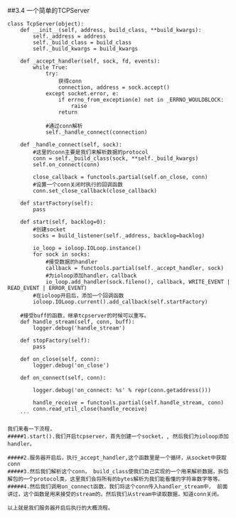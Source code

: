 ##3.4 一个简单的TCPServer

```
class TcpServer(object):
    def __init__(self, address, build_class, **build_kwargs):
        self._address = address
        self._build_class = build_class
        self._build_kwargs = build_kwargs

    def _accept_handler(self, sock, fd, events):
        while True:
            try:
                获得conn
                connection, address = sock.accept()
            except socket.error, e:
                if errno_from_exception(e) not in _ERRNO_WOULDBLOCK:
                    raise
                return
            
            #通过conn解析
            self._handle_connect(connection)

    def _handle_connect(self, sock):
        #这里的conn主要是我们来解析数据的protocol
        conn = self._build_class(sock, **self._build_kwargs)
        self.on_connect(conn)

        close_callback = functools.partial(self.on_close, conn)
        #设置一个conn关闭时执行的回调函数
        conn.set_close_callback(close_callback)

    def startFactory(self):
        pass

    def start(self, backlog=0):
        #创建socket
        socks = build_listener(self._address, backlog=backlog)

        io_loop = ioloop.IOLoop.instance()
        for sock in socks:
            #接受数据的handler
            callback = functools.partial(self._accept_handler, sock)
            #为ioloop添加handler，callback
            io_loop.add_handler(sock.fileno(), callback, WRITE_EVENT | READ_EVENT | ERROR_EVENT)
        #在ioloop开启后，添加一个回调函数
        ioloop.IOLoop.current().add_callback(self.startFactory)
    
    #接受buff的函数，继承tcpserver的时候可以重写。
    def handle_stream(self, conn, buff):
        logger.debug('handle_stream')

    def stopFactory(self):
        pass

    def on_close(self, conn):
        logger.debug('on_close')

    def on_connect(self, conn):

        logger.debug('on_connect: %s' % repr(conn.getaddress()))

        handle_receive = functools.partial(self.handle_stream, conn)
        conn.read_util_close(handle_receive)
    ```
    
我们来看一下流程，
#####1.start().我们开启tcpserver，首先创建一个socket，, 然后我们为ioloop添加handler。
    
#####2.服务器开启后，执行_accept_handler,这个函数里是一个循环，从socket中获取conn
#####3.然后我们解析这个conn， build_class使我们自己实现的一个用来解析数据，拆包解包的一个protocol类，这里我们会将所有的bytes解析为我们能看懂的字符串数字等等。
#####4.然后我们调用on_connect函数，我们将这个conn传入handler_stream中， 前面讲过，这个函数是用来接受的stream的。然后我们从stream中读取数据，知道conn关闭。

以上就是我们服务器开启后执行的大概流程。
